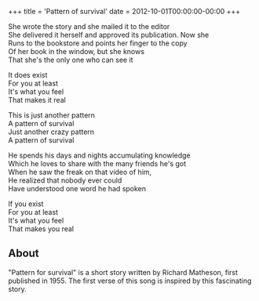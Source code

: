 +++
title = 'Pattern of survival'
date = 2012-10-01T00:00:00-00:00
+++

She wrote the story and she mailed it to the editor\
She delivered it herself and approved its publication. Now she\
Runs to the bookstore and points her finger to the copy\
Of her book in the window, but she knows\
That she's the only one who can see it

It does exist\
For you at least\
It's what you feel\
That makes it real

This is just another pattern\
A pattern of survival\
Just another crazy pattern\
A pattern of survival

He spends his days and nights accumulating knowledge\
Which he loves to share with the many friends he's got\
When he saw the freak on that video of him,\
He realized that nobody ever could\
Have understood one word he had spoken

If you exist\
For you at least\
It's what you feel\
That makes you real

## About

"Pattern for survival" is a short story written by Richard Matheson, first published in 1955. The first verse of this song is inspired by this fascinating story.

